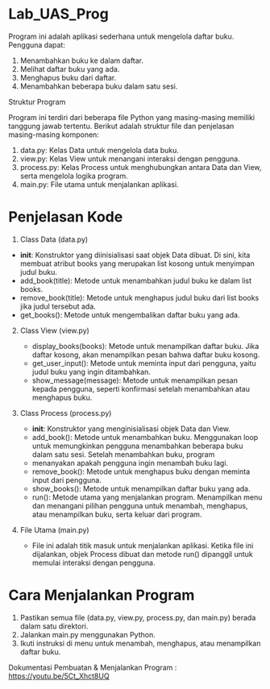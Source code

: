 # Lab_UAS_Prog

Program ini adalah aplikasi sederhana untuk mengelola daftar buku. Pengguna dapat:

1. Menambahkan buku ke dalam daftar.
2. Melihat daftar buku yang ada.
3. Menghapus buku dari daftar.
4. Menambahkan beberapa buku dalam satu sesi.

Struktur Program

Program ini terdiri dari beberapa file Python yang masing-masing memiliki tanggung jawab tertentu. Berikut adalah struktur file dan penjelasan masing-masing komponen:

1. data.py: Kelas Data untuk mengelola data buku.
2. view.py: Kelas View untuk menangani interaksi dengan pengguna.
3. process.py: Kelas Process untuk menghubungkan antara Data dan View, serta mengelola logika program.
4. main.py: File utama untuk menjalankan aplikasi.

# Penjelasan Kode

1. Class Data (data.py)
  - __init__: Konstruktor yang diinisialisasi saat objek Data dibuat. Di sini, kita membuat atribut books yang merupakan list kosong untuk menyimpan judul buku.
  - add_book(title): Metode untuk menambahkan judul buku ke dalam list books.
  - remove_book(title): Metode untuk menghapus judul buku dari list books jika judul tersebut ada.
  - get_books(): Metode untuk mengembalikan daftar buku yang ada.
    
2. Class View (view.py)
   - display_books(books): Metode untuk menampilkan daftar buku. Jika daftar kosong, akan menampilkan pesan bahwa daftar buku kosong.
   - get_user_input(): Metode untuk meminta input dari pengguna, yaitu judul buku yang ingin ditambahkan.
   - show_message(message): Metode untuk menampilkan pesan kepada pengguna, seperti konfirmasi setelah menambahkan atau menghapus buku.

3. Class Process (process.py)
   - __init__: Konstruktor yang menginisialisasi objek Data dan View.
   - add_book(): Metode untuk menambahkan buku. Menggunakan loop untuk memungkinkan pengguna menambahkan beberapa buku dalam satu sesi. Setelah menambahkan buku, program 
   - menanyakan apakah pengguna ingin menambah buku lagi.
   - remove_book(): Metode untuk menghapus buku dengan meminta input dari pengguna.
   - show_books(): Metode untuk menampilkan daftar buku yang ada.
   - run(): Metode utama yang menjalankan program. Menampilkan menu dan menangani pilihan pengguna untuk menambah, menghapus, atau menampilkan buku, serta keluar dari program.

4. File Utama (main.py)
   - File ini adalah titik masuk untuk menjalankan aplikasi. Ketika file ini dijalankan, objek Process dibuat dan metode run() dipanggil untuk memulai interaksi dengan pengguna.

# Cara Menjalankan Program

1. Pastikan semua file (data.py, view.py, process.py, dan main.py) berada dalam satu direktori.
2. Jalankan main.py menggunakan Python.
3. Ikuti instruksi di menu untuk menambah, menghapus, atau menampilkan daftar buku.

Dokumentasi Pembuatan & Menjalankan Program : 
https://youtu.be/5Ct_Xhct8UQ
